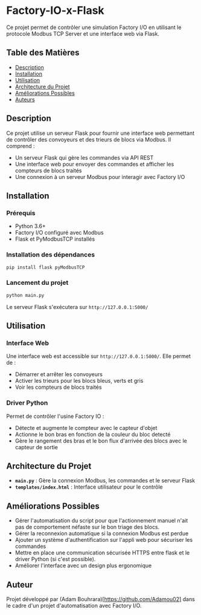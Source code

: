 # Factory-IO-x-Flask

Ce projet permet de contrôler une simulation Factory I/O en utilisant le protocole Modbus TCP Server et une interface web via Flask.

## Table des Matières
- [Description](#description)
- [Installation](#installation)
- [Utilisation](#utilisation)
- [Architecture du Projet](#architecture-du-projet)
- [Améliorations Possibles](#am%C3%A9liorations-possibles)
- [Auteurs](#auteurs)

## Description
Ce projet utilise un serveur Flask pour fournir une interface web permettant de contrôler des convoyeurs et des trieurs de blocs via Modbus. Il comprend :
- Un serveur Flask qui gère les commandes via API REST
- Une interface web pour envoyer des commandes et afficher les compteurs de blocs traités
- Une connexion à un serveur Modbus pour interagir avec Factory I/O

## Installation

### Prérequis
- Python 3.6+
- Factory I/O configuré avec Modbus
- Flask et PyModbusTCP installés

### Installation des dépendances
```bash
pip install flask pyModbusTCP
```

### Lancement du projet
```bash
python main.py
```
Le serveur Flask s'exécutera sur `http://127.0.0.1:5000/`

## Utilisation
### Interface Web
Une interface web est accessible sur `http://127.0.0.1:5000/`. Elle permet de :
- Démarrer et arrêter les convoyeurs
- Activer les trieurs pour les blocs bleus, verts et gris
- Voir les compteurs de blocs traités

### Driver Python
Permet de contrôler l'usine Factory IO :
- Détecte et augmente le compteur avec le capteur d'objet
- Actionne le bon bras en fonction de la couleur du bloc detecté
- Gère le rangement des bras et le bon flux d'arrivée des blocs avec le capteur de sortie


## Architecture du Projet
- **`main.py`** : Gère la connexion Modbus, les commandes et le serveur Flask
- **`templates/index.html`** : Interface utilisateur pour le contrôle

## Améliorations Possibles
- Gérer l'automatisation du script pour que l'actionnement manuel n'ait pas de comportement néfaste sur le bon triage des blocs.
- Gérer la reconnexion automatique si la connexion Modbus est perdue
- Ajouter un système d'authentification sur l'appli web pour sécuriser les commandes
- Mettre en place une communication sécurisée HTTPS entre flask et le driver Python (si c'est possible).
- Améliorer l'interface avec un design plus ergonomique

## Auteur
Projet développé par (Adam Bouhrara)[https://github.com/Adamou02] dans le cadre d'un projet d'automatisation avec Factory I/O.

